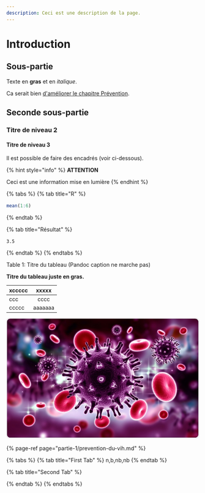```yaml
---
description: Ceci est une description de la page.
---
```


# Introduction

## Sous-partie

Texte en **gras** et en _italique_.

Ca serait bien [d'améliorer le chapitre Prévention](partie-1/prevention-du-vih.md#sous-partie-2).

## Seconde sous-partie

### Titre de niveau 2

#### Titre de niveau 3

Il est possible de faire des encadrés \(voir ci-dessous\).

{% hint style="info" %}
**ATTENTION**

Ceci est une information mise en lumière
{% endhint %}

{% tabs %}
{% tab title="R" %}
```r
mean(1:6)
```
{% endtab %}

{% tab title="Résultat" %}
```text
3.5
```
{% endtab %}
{% endtabs %}

Table 1: Titre du tableau \(Pandoc caption ne marche pas\)

**Titre du tableau juste en gras.**

| xccccc | xxxxx |
| :--- | :---: |
| ccc | cccc |
| ccccc | aaaaaaa |

![Titre de l&apos;image](.gitbook/assets/image.jpg)

{% page-ref page="partie-1/prevention-du-vih.md" %}

{% tabs %}
{% tab title="First Tab" %}
n,b,nb,nb
{% endtab %}

{% tab title="Second Tab" %}

{% endtab %}
{% endtabs %}

